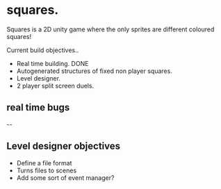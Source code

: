 # squares.
Squares is a 2D unity game where the only sprites are different coloured squares!

Current build objectives..
- Real time building. DONE
- Autogenerated structures of fixed non player squares.
- Level designer.
- 2 player split screen duels.

## real time bugs
--

## Level designer objectives
- Define a file format
- Turns files to scenes
- Add some sort of event manager?
